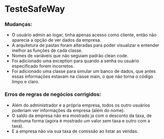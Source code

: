 # TesteSafeWay

### Mudanças:
- O usuário admin ao logar, tinha apenas acesso como cliente, então não aparecia a opção de ver dados da empresa.
- A arquitetura de pastas foram alteradas para poder visualizar e entender melhor as funções de cada classe.
- Nomes de variáveis que não seguiam padrão clean code.
- Foi adicionado uma exception para quando a senha ou usuário especificado forem incorretos.
- Foi adicionado uma classe para simular um banco de dados, que antes essas informações estavam na classe main, o que não torna o código limpo e claro.
### Erros de regras de negócios corrigidos:
- Além do administrador e a própria empresa, todos os outro usuários poderiam ver
informações da empresa (além do nome).
- O saldo da empresa não era mostrado ja com o desconto da taxa, de nenhuma forma (agora é mostrado um valor sem taxa e outro com a taxa).
- E a empresa não via sua taxa de comissão ao listar as vendas.
